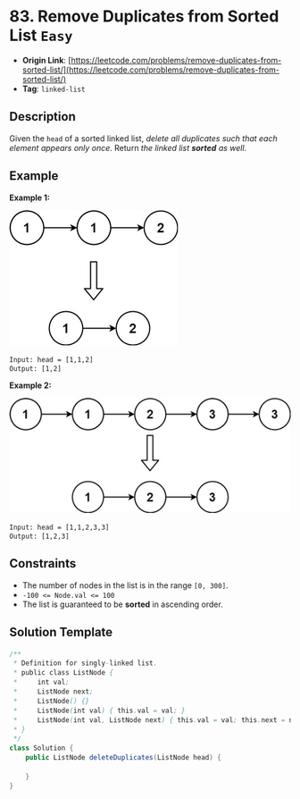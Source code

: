 # 83. Remove Duplicates from Sorted List `Easy`

- **Origin Link**: [https://leetcode.com/problems/remove-duplicates-from-sorted-list/](https://leetcode.com/problems/remove-duplicates-from-sorted-list/)
- **Tag**: `linked-list`


## Description

Given the `head` of a sorted linked list, *delete all duplicates such that each element appears only once*. Return *the linked list **sorted** as well*.


## Example

**Example 1:**

![](./list1.jpg)

```
Input: head = [1,1,2]
Output: [1,2]
```

**Example 2:**

![](./list2.jpg)

```
Input: head = [1,1,2,3,3]
Output: [1,2,3]
```


## Constraints

- The number of nodes in the list is in the range `[0, 300]`.
- `-100 <= Node.val <= 100`
- The list is guaranteed to be **sorted** in ascending order.


## Solution Template

```java
/**
 * Definition for singly-linked list.
 * public class ListNode {
 *     int val;
 *     ListNode next;
 *     ListNode() {}
 *     ListNode(int val) { this.val = val; }
 *     ListNode(int val, ListNode next) { this.val = val; this.next = next; }
 * }
 */
class Solution {
    public ListNode deleteDuplicates(ListNode head) {
        
    }
}
```
